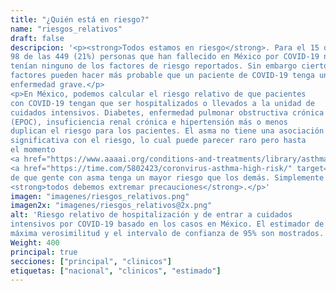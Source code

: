 ```yaml
---
title: "¿Quién está en riesgo?"
name: "riesgos_relativos"
draft: false
descripcion: '<p><strong>Todos estamos en riesgo</strong>. Para el 15 de abril,
98 de las 449 (21%) personas que han fallecido en México por COVID-19 no
tenían ninguno de los factores de riesgo reportados. Sin embargo ciertos
factores pueden hacer más probable que un paciente de COVID-19 tenga una
enfermedad grave.</p>
<p>En México, podemos calcular el riesgo relativo de que pacientes
con COVID-19 tengan que ser hospitalizados o llevados a la unidad de
cuidados intensivos. Diabetes, enfermedad pulmonar obstructiva crónica
(EPOC), insuficiencia renal crónica e hipertensión más o menos
duplican el riesgo para los pacientes. El asma no tiene una asociación
significativa con el riesgo, lo cual puede parecer raro pero hasta
el momento
<a href="https://www.aaaai.org/conditions-and-treatments/library/asthma-library/covid-asthma" target="_blank">no hay</a>
<a href="https://time.com/5802423/coronvirus-asthma-high-risk/" target="_blank">evidencia</a>
de que gente con asma tenga un mayor riesgo que los demás. Simplemente
<strong>todos debemos extremar precauciones</strong>.</p>'
imagen: "imagenes/riesgos_relativos.png"
imagen2x: "imagenes/riesgos_relativos@2x.png"
alt: 'Riesgo relativo de hospitalización y de entrar a cuidados
intensivos por COVID-19 basado en los casos en México. El estimador de
máxima verosimilitud y el intervalo de confianza de 95% son mostrados.'
Weight: 400
principal: true
secciones: ["principal", "clinicos"]
etiquetas: ["nacional", "clinicos", "estimado"]
---
```

